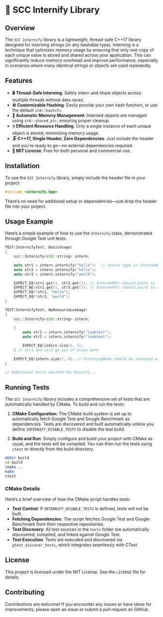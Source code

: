 # 🌟 SCC Internify Library

## Overview

The `SCC Internify` library is a lightweight, thread-safe C++17 library designed for interning strings (or any hashable type). Interning is a technique that optimizes memory usage by ensuring that only one copy of each unique value is stored and shared across your application. This can significantly reduce memory overhead and improve performance, especially in scenarios where many identical strings or objects are used repeatedly.

## Features

- **🔒 Thread-Safe Interning**: Safely intern and share objects across multiple threads without data races.
- **⚙️ Customizable Hashing**: Easily provide your own hash function, or use the default `std::hash<T>`.
- **🧠 Automatic Memory Management**: Interned objects are managed using `std::shared_ptr`, ensuring proper cleanup.
- **⚡ Efficient Resource Handling**: Only a single instance of each unique object is stored, minimizing memory usage.
- **🗜️ C++17, Single Header, Zero Dependencies**: Just include the header and you're ready to go—no external dependencies required.
- **📜 MIT License**: Free for both personal and commercial use.

## Installation

To use the `SCC Internify` library, simply include the header file in your project:

```cpp
#include <internify.hpp>
```

There’s no need for additional setup or dependencies—just drop the header file into your project.

## Usage Example

Here’s a simple example of how to use the `Internify` class, demonstrated through Google Test unit tests:

```cpp
TEST(InternifyTest, BasicUsage)
{
    scc::Internify<std::string> intern;

    auto str1 = intern.internify("hello");  // return type is InternedPtr<std::string, std::hash<std::string>>
    auto str2 = intern.internify("hello");
    auto str3 = intern.internify("world");

    EXPECT_EQ(str1.get(), str2.get()); // InternedPtr should point to the same instance
    EXPECT_NE(str1.get(), str3.get()); // InternedPtr should point to different instances
    EXPECT_EQ(*str1, "hello");
    EXPECT_EQ(*str3, "world");
}

TEST(InternifyTest, NoResourceLeakage)
{
    scc::Internify<std::string> intern;

    {
        auto str1 = intern.internify("leaktest");
        auto str2 = intern.internify("leaktest");

        EXPECT_EQ(intern.size(), 1);
    } // str1 and str2 go out of scope here

    EXPECT_EQ(intern.size(), 0); // InterningNode should be released automatically
}

// Additional tests omitted for brevity...
```

## Running Tests

The `SCC Internify` library includes a comprehensive set of tests that are automatically handled by CMake. To build and run the tests:

1. **CMake Configuration**: The CMake build system is set up to automatically fetch Google Test and Google Benchmark as dependencies. Tests are discovered and built automatically unless you define `INTERNIFY_DISABLE_TESTS` to disable the test build.

2. **Build and Run**: Simply configure and build your project with CMake as usual, and the tests will be compiled. You can then run the tests using `ctest` or directly from the build directory.

```bash
mkdir build
cd build
cmake ..
make
ctest
```

### CMake Details

Here’s a brief overview of how the CMake script handles tests:

- **Test Control**: If `INTERNIFY_DISABLE_TESTS` is defined, tests will not be built.
- **Fetching Dependencies**: The script fetches Google Test and Google Benchmark from their respective repositories.
- **Test Discovery**: All test sources in the `tests` folder are automatically discovered, compiled, and linked against Google Test.
- **Test Execution**: Tests are executed and discovered via `gtest_discover_tests`, which integrates seamlessly with CTest.

## License

This project is licensed under the MIT License. See the `LICENSE` file for details.

## Contributing

Contributions are welcome! If you encounter any issues or have ideas for improvements, please open an issue or submit a pull request on GitHub.
